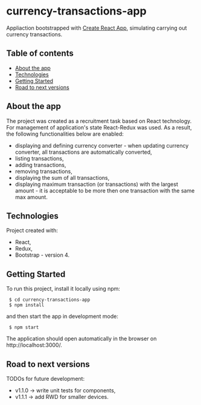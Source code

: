 # currency-transactions-app
Appliaction bootstrapped with [Create React App](https://github.com/facebook/create-react-app), simulating carrying out currency transactions. 


## Table of contents
* [About the app](#about-the-app)
* [Technologies](#technologies)
* [Getting Started](#getting-started)
* [Road to next versions](#road-to-version-2)


## About the app
The project was created as a recruitment task based on React technology. For management of application's state React-Redux was used. As a result, the following functionalities below are enabled:
* displaying and defining currency converter - when updating currency converter, all transactions are automatically converted,
* listing transactions,
* adding transactions,
* removing transactions,
* displaying the sum of all transactions,
* displaying maximum transaction (or transactions) with the largest amount - it is acceptable to be more then one transaction with the same max amount.


## Technologies
Project created with:
* React,
* Redux,
* Bootstrap - version 4.


## Getting Started
To run this project, install it locally using npm:

```
 $ cd currency-transactions-app
 $ npm install
```
and then start the app in development mode:

```
 $ npm start
```
The application should open automatically in the browser on http://localhost:3000/.


## Road to next versions
TODOs for future development:
- v1.1.0 -> write unit tests for components,
- v1.1.1 -> add RWD for smaller devices.